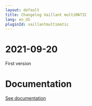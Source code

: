 ```yaml
---
layout: default
title: Changelog Vaillant multiMATIC
lang: en_US
pluginId: vaillantmultimatic
---
```


# 2021-09-20

First version

# Documentation

[See documentation]({{site.baseurl}}/{{page.pluginId}}/{{page.lang}})
